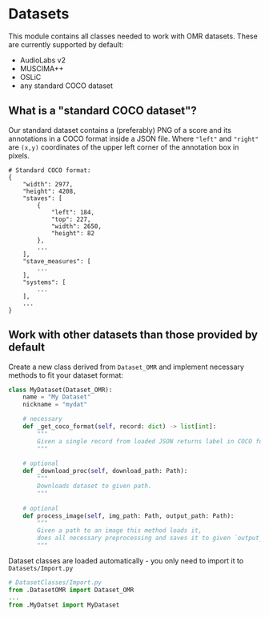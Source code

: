 # Datasets

This module contains all classes needed to work with OMR datasets. These are currently supported by default:

- AudioLabs v2
- MUSCIMA++
- OSLiC
- any standard COCO dataset

## What is a "standard COCO dataset"?

Our standard dataset contains a (preferably) PNG of a score and its annotations in a COCO format inside a JSON file. Where `"left"` and `"right"` are `(x,y)` coordinates of the upper left corner of the annotation box in pixels.

```
# Standard COCO format:
{
    "width": 2977,
    "height": 4208,
    "staves": [
        {
            "left": 184,
            "top": 227,
            "width": 2650,
            "height": 82
        },
        ...
    ],
    "stave_measures": [
        ...
    ],
    "systems": [
        ...
    ],
    ...
}
```

## Work with other datasets than those provided by default

Create a new class derived from `Dataset_OMR` and implement necessary methods
to fit your dataset format:

```python
class MyDataset(Dataset_OMR):
    name = "My Dataset"
    nickname = "mydat"

    # necessary
    def _get_coco_format(self, record: dict) -> list[int]:
        """
        Given a single record from loaded JSON returns label in COCO format.
        """
    
    # optional
    def _download_proc(self, download_path: Path):
        """
        Downloads dataset to given path.
        """
        
    # optional
    def process_image(self, img_path: Path, output_path: Path):
        """
        Given a path to an image this method loads it,
        does all necessary preprocessing and saves it to given `output_path`.
        """
```

Dataset classes are loaded automatically - you only need to import it to
`Datasets/Import.py`

```python
# DatasetClasses/Import.py
from .DatasetOMR import Dataset_OMR
...
from .MyDatset import MyDataset
```
